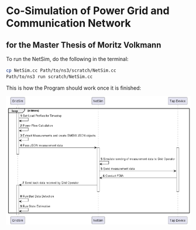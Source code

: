 # Co-Simulation of Power Grid and Communication Network
## for the Master Thesis of Moritz Volkmann

To run the NetSim, do the following in the terminal:
```bash
cp NetSim.cc Path/to/ns3/scratch/NetSim.cc
Path/to/ns3 run scratch/NetSim.cc
```

This is how the Program should work once it is finished:

![Sequence Diagram](./figures/CoSim.png)
